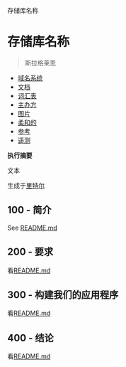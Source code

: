 存储库名称

# 存储库名称

> 斯拉格莱恩

-   [域名系统](./DNS.md)
-   [文档](./DOCUMENTATION.md)
-   [词汇表](./GLOSSARY.md)
-   [主办方](./HOSTS.md)
-   [图片](./IMAGES.md)
-   [柔和的](./PODMAN.md)
-   [参考](./REFERENCES.md)
-   [遥测](./TELEMETRY.md)

**执行摘要**

文本

生成于[里特尔](https://app.rytr.me)

## 100 - 简介

See [README.md](./100/README.md)

## 200 - 要求

看[README.md](./200/README.md)

## 300 - 构建我们的应用程序

看[README.md](./300/README.md)

## 400 - 结论

看[README.md](./400/README.md)
